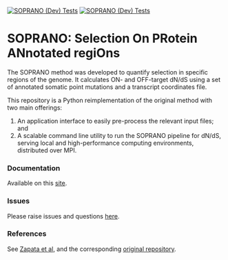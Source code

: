 [![SOPRANO (Dev) Tests](https://github.com/instituteofcancerresearch/SOPRANO/actions/workflows/main_tests.yml/badge.svg)](https://github.com/instituteofcancerresearch/SOPRANO/actions/workflows/main_tests.yml)
[![SOPRANO (Dev) Tests](https://github.com/instituteofcancerresearch/SOPRANO/actions/workflows/dev_tests.yml/badge.svg)](https://github.com/instituteofcancerresearch/SOPRANO/actions/workflows/dev_tests.yml)

# SOPRANO: Selection On PRotein ANnotated regiOns
The SOPRANO method was developed to quantify selection in specific regions of 
the genome. 
It calculates ON- and OFF-target dN/dS 
using a set of annotated somatic point mutations and a transcript coordinates 
file. 

This repository is a Python reimplementation of the original method with two
main offerings:
1) An application interface to easily pre-process the relevant input files; and
2) A scalable command line utility to run the SOPRANO pipeline for dN/dS, 
serving local and high-performance computing environments, distributed over 
MPI.

### Documentation

Available on this [site](https://instituteofcancerresearch.github.io/SOPRANO/).

### Issues

Please raise issues and questions
[here](https://github.com/instituteofcancerresearch/SOPRANO/issues).

### References

See [Zapata et al](https://www.researchgate.net/publication/369116811_Immune_selection_determines_tumor_antigenicity_and_influences_response_to_checkpoint_inhibitors),
and the corresponding [original repository](https://github.com/luisgls/SOPRANO).